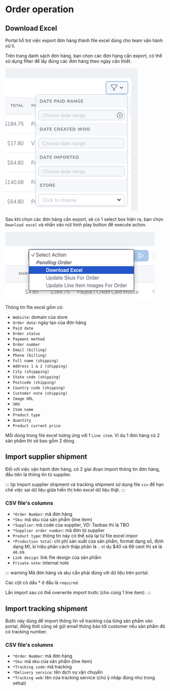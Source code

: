# Order operation

## Download Excel

Portal hỗ trợ việc export đơn hàng thành file excel dùng cho team vận hành xử lí.

Trên trang danh sách đơn hàng, bạn chọn các đơn hàng cần export, có thể sử dụng filter để lấy đúng các đơn hàng theo ngày cần thiết.

![](./img/orders-filter.png)

Sau khi chọn các đơn hàng cần export, sẽ có 1 select box hiện ra, bạn chọn `Download excel` và nhấn vào nút hình play button để execute action.

![](./img/action-download-excel.png)

Thông tin file excel gồm có:

- `Website`: domain của store
- `Order date`: ngày tạo của đơn hàng
- `Paid date`
- `Order status`
- `Payment method`
- `Order number`
- `Email (billing)`
- `Phone (billing)`
- `Full name (shipping)`
- `Address 1 & 2 (shipping)`
- `City (shippping)`
- `State code (shipping)`
- `Postcode (shipping)`
- `Country code (shipping)`
- `Customer note (shipping)`
- `Image URL`
- `SKU`
- `Item name`
- `Product type`
- `Quantity`
- `Product current price`

Mỗi dòng trong file excel tương ứng với 1 `Line item`. Ví dụ 1 đơn hàng có 2 sản phẩm thì sẽ bao gồm 2 dòng.

## Import supplier shipment

Đối với việc vận hành đơn hàng, có 2 giai đoạn import thông tin đơn hàng, đầu tiên là thông tin từ supplier.

::: tip
Import supplier shipment và tracking shipment sử dụng file `csv` để hạn chế việc sai dữ liệu giữa hiển thị trên excel dữ liệu thật.
:::

### CSV file's columns

- `*Order Number`: mã đơn hàng
- `*Sku`: mã sku của sản phẩm (line item)
- `*Supplier`: mã code của supplier, VD: Taobao thì là TBO
- `*Supplier order number`: mã đơn từ supplier
- `Product type`: thông tin này có thể sửa lại từ file excel impor
- `*Production total`: chí phí sản xuất của sản phẩm, format dạng số, định dạng Mĩ, kí hiệu phân cách thập phân là `.` ví dụ $40 và 69 cent thì sẽ là `40.69`.
- `Link design`: link file design của sản phẩm
- `Private note`: internal note

::: warning
Mã đơn hàng và sku cần phải đúng với dữ liệu trên portal. 

Các cột có dấu * ở đầu là `required`.

Lần import sau có thể overwrite import trước (cho cùng 1 line item).
:::

## Import tracking shipment

Bước này dùng để import thông tin về tracking của từng sản phẩm vào portal, đồng thời cũng sẽ gửi email thông báo tới customer nếu sản phẩm đó có tracking number.

### CSV file's columns

- `*Order Number`: mã đơn hàng
- `*Sku`: mã sku của sản phẩm (line item)
- `*Tracking code`: mã tracking
- `*Delivery service`: tên dịch vụ vận chuyển
- `*Tracking web`: tên của tracking service (chú ý nhập đúng như trong setup)
